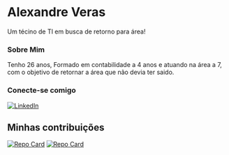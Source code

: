 # Alexandre Veras

Um técino de TI em busca de retorno para área!

### Sobre Mim
Tenho 26 anos, Formado em contabilidade a 4 anos e atuando na área a 7, com o objetivo de retornar a área que não devia ter saido.


### Conecte-se comigo

[![LinkedIn](https://img.shields.io/badge/LinkedIn-000?style=for-the-badge&logo=linkedin&logoColor=0E76A8)](https://www.linkedin.com/in/alexandre-veras-65083b179/)


## Minhas contribuições

[![Repo Card](https://github-readme-stats.vercel.app/api/pin/?username=Shandaum&repo=contaBanco&bg_color=000&border_color=30A3DC&show_icons=true&icon_color=30A3DC&title_color=E94D5F&text_color=FFF)](https://github.com/Shandaum/contaBanco)
[![Repo Card](https://github-readme-stats.vercel.app/api/pin/?username=Shandaum&repo=DesafioControleFluxo&bg_color=000&border_color=30A3DC&show_icons=true&icon_color=30A3DC&title_color=E94D5F&text_color=FFF)](https://github.com/Shandaum/DesafioControleFluxo)